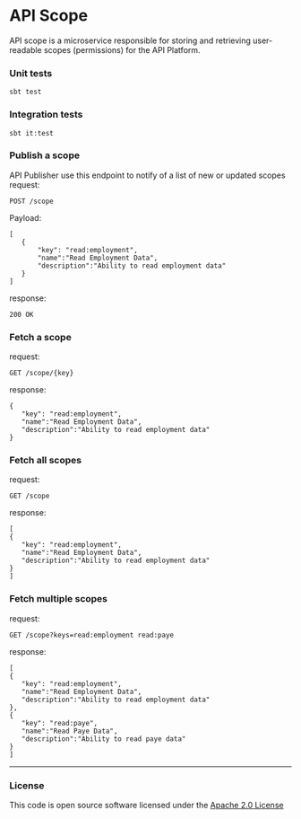 # API Scope
API scope is a microservice responsible for storing and retrieving user-readable scopes (permissions) for the API Platform.

### Unit tests
```
sbt test
```

### Integration tests
```
sbt it:test
```

### Publish a scope
API Publisher use this endpoint to notify of a list of new or updated scopes
request: 
```
POST /scope
```
Payload:
```
[
   {
       "key": "read:employment",
       "name":"Read Employment Data",
       "description":"Ability to read employment data"
   }
]
```
response:
```
200 OK
```

### Fetch a scope
request:
```
GET /scope/{key}
```

response:
```
{
   "key": "read:employment",
   "name":"Read Employment Data",
   "description":"Ability to read employment data"
}
```

### Fetch all scopes
request:
```
GET /scope
```

response:
```
[
{
   "key": "read:employment",
   "name":"Read Employment Data",
   "description":"Ability to read employment data"
}
]
```

### Fetch multiple scopes
request:
```
GET /scope?keys=read:employment read:paye
```

response:
```
[
{
   "key": "read:employment",
   "name":"Read Employment Data",
   "description":"Ability to read employment data"
},
{
   "key": "read:paye",
   "name":"Read Paye Data",
   "description":"Ability to read paye data"
}
]
```

---

### License

This code is open source software licensed under the [Apache 2.0 License]("http://www.apache.org/licenses/LICENSE-2.0.html")
